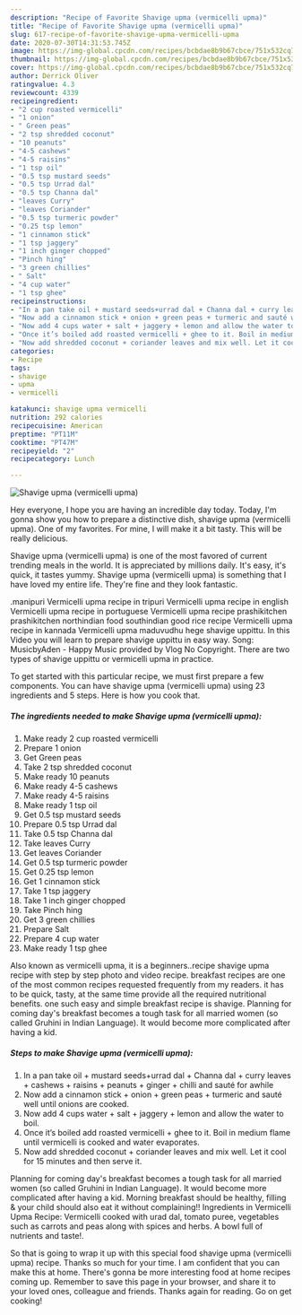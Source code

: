 ```yaml
---
description: "Recipe of Favorite Shavige upma (vermicelli upma)"
title: "Recipe of Favorite Shavige upma (vermicelli upma)"
slug: 617-recipe-of-favorite-shavige-upma-vermicelli-upma
date: 2020-07-30T14:31:53.745Z
image: https://img-global.cpcdn.com/recipes/bcbdae8b9b67cbce/751x532cq70/shavige-upma-vermicelli-upma-recipe-main-photo.jpg
thumbnail: https://img-global.cpcdn.com/recipes/bcbdae8b9b67cbce/751x532cq70/shavige-upma-vermicelli-upma-recipe-main-photo.jpg
cover: https://img-global.cpcdn.com/recipes/bcbdae8b9b67cbce/751x532cq70/shavige-upma-vermicelli-upma-recipe-main-photo.jpg
author: Derrick Oliver
ratingvalue: 4.3
reviewcount: 4339
recipeingredient:
- "2 cup roasted vermicelli"
- "1 onion"
- " Green peas"
- "2 tsp shredded coconut"
- "10 peanuts"
- "4-5 cashews"
- "4-5 raisins"
- "1 tsp oil"
- "0.5 tsp mustard seeds"
- "0.5 tsp Urrad dal"
- "0.5 tsp Channa dal"
- "leaves Curry"
- "leaves Coriander"
- "0.5 tsp turmeric powder"
- "0.25 tsp lemon"
- "1 cinnamon stick"
- "1 tsp jaggery"
- "1 inch ginger chopped"
- "Pinch hing"
- "3 green chillies"
- " Salt"
- "4 cup water"
- "1 tsp ghee"
recipeinstructions:
- "In a pan take oil + mustard seeds+urrad dal + Channa dal + curry leaves + cashews + raisins + peanuts + ginger + chilli and sauté for awhile"
- "Now add a cinnamon stick + onion + green peas + turmeric and sauté well until onions are cooked."
- "Now add 4 cups water + salt + jaggery + lemon and allow the water to boil."
- "Once it’s boiled add roasted vermicelli + ghee to it. Boil in medium flame until vermicelli is cooked and water evaporates."
- "Now add shredded coconut + coriander leaves and mix well. Let it cool for 15 minutes and then serve it."
categories:
- Recipe
tags:
- shavige
- upma
- vermicelli

katakunci: shavige upma vermicelli 
nutrition: 292 calories
recipecuisine: American
preptime: "PT11M"
cooktime: "PT47M"
recipeyield: "2"
recipecategory: Lunch

---
```



![Shavige upma (vermicelli upma)](https://img-global.cpcdn.com/recipes/bcbdae8b9b67cbce/751x532cq70/shavige-upma-vermicelli-upma-recipe-main-photo.jpg)

Hey everyone, I hope you are having an incredible day today. Today, I'm gonna show you how to prepare a distinctive dish, shavige upma (vermicelli upma). One of my favorites. For mine, I will make it a bit tasty. This will be really delicious.

Shavige upma (vermicelli upma) is one of the most favored of current trending meals in the world. It is appreciated by millions daily. It's easy, it's quick, it tastes yummy. Shavige upma (vermicelli upma) is something that I have loved my entire life. They're fine and they look fantastic.

.manipuri Vermicelli upma recipe in tripuri Vermicelli upma recipe in english Vermicelli upma recipe in portuguese Vermicelli upma recipe prashikitchen prashikitchen northindian food southindian good rice recipe Vermicelli upma recipe in kannada Vermicelli upma maduvudhu hege shavige uppittu. In this Video you will learn to prepare shavige uppittu in easy way. Song: MusicbyAden - Happy Music provided by Vlog No Copyright. There are two types of shavige uppittu or vermicelli upma in practice.


To get started with this particular recipe, we must first prepare a few components. You can have shavige upma (vermicelli upma) using 23 ingredients and 5 steps. Here is how you cook that.

<!--inarticleads1-->

##### The ingredients needed to make Shavige upma (vermicelli upma):

1. Make ready 2 cup roasted vermicelli
1. Prepare 1 onion
1. Get  Green peas
1. Take 2 tsp shredded coconut
1. Make ready 10 peanuts
1. Make ready 4-5 cashews
1. Make ready 4-5 raisins
1. Make ready 1 tsp oil
1. Get 0.5 tsp mustard seeds
1. Prepare 0.5 tsp Urrad dal
1. Take 0.5 tsp Channa dal
1. Take leaves Curry
1. Get leaves Coriander
1. Get 0.5 tsp turmeric powder
1. Get 0.25 tsp lemon
1. Get 1 cinnamon stick
1. Take 1 tsp jaggery
1. Take 1 inch ginger chopped
1. Take Pinch hing
1. Get 3 green chillies
1. Prepare  Salt
1. Prepare 4 cup water
1. Make ready 1 tsp ghee


Also known as vermicelli upma, it is a beginners..recipe shavige upma recipe with step by step photo and video recipe. breakfast recipes are one of the most common recipes requested frequently from my readers. it has to be quick, tasty, at the same time provide all the required nutritional benefits. one such easy and simple breakfast recipe is shavige. Planning for coming day&#39;s breakfast becomes a tough task for all married women (so called Gruhini in Indian Language). It would become more complicated after having a kid. 

<!--inarticleads2-->

##### Steps to make Shavige upma (vermicelli upma):

1. In a pan take oil + mustard seeds+urrad dal + Channa dal + curry leaves + cashews + raisins + peanuts + ginger + chilli and sauté for awhile
1. Now add a cinnamon stick + onion + green peas + turmeric and sauté well until onions are cooked.
1. Now add 4 cups water + salt + jaggery + lemon and allow the water to boil.
1. Once it’s boiled add roasted vermicelli + ghee to it. Boil in medium flame until vermicelli is cooked and water evaporates.
1. Now add shredded coconut + coriander leaves and mix well. Let it cool for 15 minutes and then serve it.


Planning for coming day&#39;s breakfast becomes a tough task for all married women (so called Gruhini in Indian Language). It would become more complicated after having a kid. Morning breakfast should be healthy, filling &amp; your child should also eat it without complaining!! Ingredients in Vermicelli Upma Recipe: Vermicelli cooked with urad dal, tomato puree, vegetables such as carrots and peas along with spices and herbs. A bowl full of nutrients and taste!. 

So that is going to wrap it up with this special food shavige upma (vermicelli upma) recipe. Thanks so much for your time. I am confident that you can make this at home. There's gonna be more interesting food at home recipes coming up. Remember to save this page in your browser, and share it to your loved ones, colleague and friends. Thanks again for reading. Go on get cooking!
